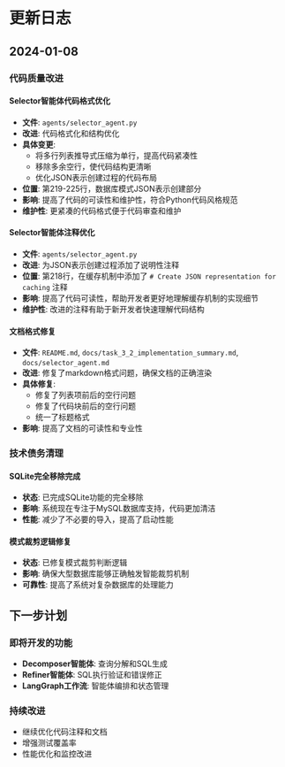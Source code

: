 # 更新日志

## 2024-01-08

### 代码质量改进

#### Selector智能体代码格式优化

- **文件**: `agents/selector_agent.py`
- **改进**: 代码格式化和结构优化
- **具体变更**:
  - 将多行列表推导式压缩为单行，提高代码紧凑性
  - 移除多余空行，使代码结构更清晰
  - 优化JSON表示创建过程的代码布局
- **位置**: 第219-225行，数据库模式JSON表示创建部分
- **影响**: 提高了代码的可读性和维护性，符合Python代码风格规范
- **维护性**: 更紧凑的代码格式便于代码审查和维护

#### Selector智能体注释优化
- **文件**: `agents/selector_agent.py`
- **改进**: 为JSON表示创建过程添加了说明性注释
- **位置**: 第218行，在缓存机制中添加了 `# Create JSON representation for caching` 注释
- **影响**: 提高了代码可读性，帮助开发者更好地理解缓存机制的实现细节
- **维护性**: 改进的注释有助于新开发者快速理解代码结构

#### 文档格式修复
- **文件**: `README.md`, `docs/task_3_2_implementation_summary.md`, `docs/selector_agent.md`
- **改进**: 修复了markdown格式问题，确保文档的正确渲染
- **具体修复**:
  - 修复了列表项前后的空行问题
  - 修复了代码块前后的空行问题
  - 统一了标题格式
- **影响**: 提高了文档的可读性和专业性

### 技术债务清理

#### SQLite完全移除完成
- **状态**: 已完成SQLite功能的完全移除
- **影响**: 系统现在专注于MySQL数据库支持，代码更加清洁
- **性能**: 减少了不必要的导入，提高了启动性能

#### 模式裁剪逻辑修复
- **状态**: 已修复模式裁剪判断逻辑
- **影响**: 确保大型数据库能够正确触发智能裁剪机制
- **可靠性**: 提高了系统对复杂数据库的处理能力

## 下一步计划

### 即将开发的功能
- **Decomposer智能体**: 查询分解和SQL生成
- **Refiner智能体**: SQL执行验证和错误修正
- **LangGraph工作流**: 智能体编排和状态管理

### 持续改进
- 继续优化代码注释和文档
- 增强测试覆盖率
- 性能优化和监控改进